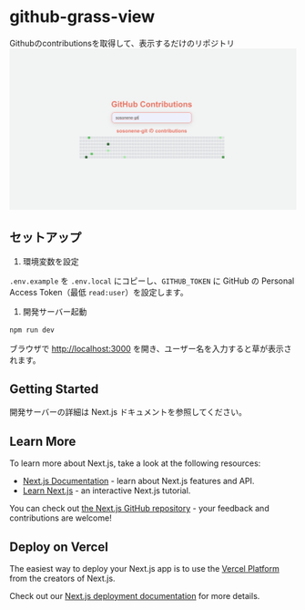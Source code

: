 # github-grass-view

Githubのcontributionsを取得して、表示するだけのリポジトリ
![表紙](preview.png)

## セットアップ

1. 環境変数を設定

`.env.example` を `.env.local` にコピーし、`GITHUB_TOKEN` に GitHub の Personal Access Token（最低 `read:user`）を設定します。

1. 開発サーバー起動

```bash
npm run dev
```

ブラウザで <http://localhost:3000> を開き、ユーザー名を入力すると草が表示されます。

## Getting Started

開発サーバーの詳細は Next.js ドキュメントを参照してください。

## Learn More

To learn more about Next.js, take a look at the following resources:

- [Next.js Documentation](https://nextjs.org/docs) - learn about Next.js features and API.
- [Learn Next.js](https://nextjs.org/learn) - an interactive Next.js tutorial.

You can check out [the Next.js GitHub repository](https://github.com/vercel/next.js) - your feedback and contributions are welcome!

## Deploy on Vercel

The easiest way to deploy your Next.js app is to use the [Vercel Platform](https://vercel.com/new?utm_medium=default-template&filter=next.js&utm_source=create-next-app&utm_campaign=create-next-app-readme) from the creators of Next.js.

Check out our [Next.js deployment documentation](https://nextjs.org/docs/app/building-your-application/deploying) for more details.
